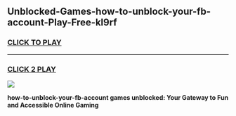 
## Unblocked-Games-how-to-unblock-your-fb-account-Play-Free-kl9rf
<h3>
<a href="https://premium76.site?title=how-to-unblock-your-fb-account&ref=23A">CLICK TO PLAY</a></h3>
<hr>

<h3>
<a href="https://premium76.site?title=how-to-unblock-your-fb-account&ref=23A">CLICK 2 PLAY</a>
  
</h3>

<a href="https://premium76.site?title=how-to-unblock-your-fb-account&ref=23A"><img src="https://clearcache.store/games.png"></a>


**how-to-unblock-your-fb-account games unblocked: Your Gateway to Fun and Accessible Online Gaming**
